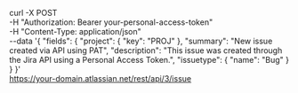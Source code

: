 curl -X POST \
     -H "Authorization: Bearer your-personal-access-token" \
     -H "Content-Type: application/json" \
     --data '{
         "fields": {
             "project": {
                 "key": "PROJ"
             },
             "summary": "New issue created via API using PAT",
             "description": "This issue was created through the Jira API using a Personal Access Token.",
             "issuetype": {
                 "name": "Bug"
             }
         }
     }' \
     https://your-domain.atlassian.net/rest/api/3/issue
